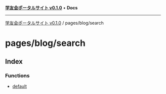 [**学友会ポータルサイト v0.1.0**](../../../README.md) • **Docs**

***

[学友会ポータルサイト v0.1.0](../../../modules.md) / pages/blog/search

# pages/blog/search

## Index

### Functions

- [default](functions/default.md)
